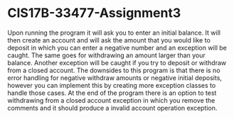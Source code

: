 # CIS17B-33477-Assignment3

Upon running the program it will ask you to enter an initial balance. It will then create an account and will ask the amount that you would like to deposit in which you can enter a negative number and an exception will be caught. The same goes for withdrawing an amount larger than your balance. Another exception will be caught if you try to deposit or withdraw from a closed account. The downsides to this program is that there is no error handling for negative withdraw amounts or negative initial deposits, however you can implement this by creating more exception classes to handle those cases. At the end of the program there is an option to test withdrawing from a closed account exception in which you remove the comments and it should produce a invalid account operation exception.